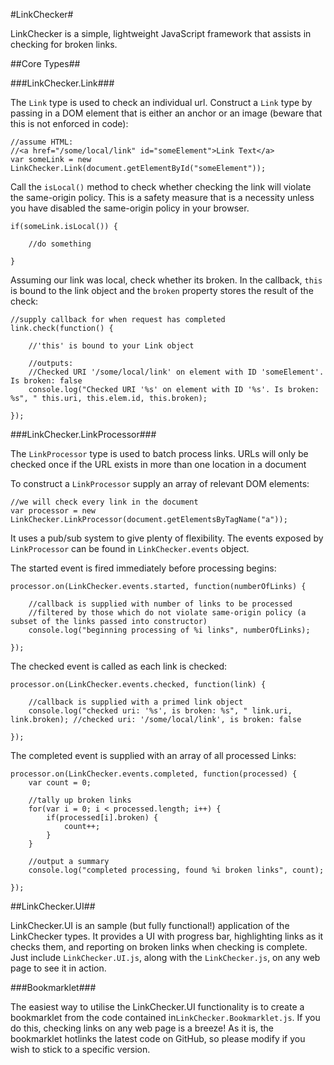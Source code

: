 #LinkChecker#

LinkChecker is a simple, lightweight JavaScript framework that assists in checking for broken links.

##Core Types##

###LinkChecker.Link###

The `Link` type is used to check an individual url.
Construct a `Link` type by passing in a DOM element that is either an anchor or an image (beware that this is not enforced in code):

    //assume HTML:
    //<a href="/some/local/link" id="someElement">Link Text</a>
    var someLink = new LinkChecker.Link(document.getElementById("someElement"));

Call the `isLocal()` method to check whether checking the link will violate the same-origin policy.
This is a safety measure that is a necessity unless you have disabled the same-origin policy in your browser.

    if(someLink.isLocal()) {

        //do something

    }

Assuming our link was local, check whether its broken.
In the callback, `this` is bound to the link object and the `broken` property stores the result of the check:

    //supply callback for when request has completed
    link.check(function() {

        //'this' is bound to your Link object

        //outputs:
        //Checked URI '/some/local/link' on element with ID 'someElement'. Is broken: false
        console.log("Checked URI '%s' on element with ID '%s'. Is broken: %s", " this.uri, this.elem.id, this.broken);

    });


###LinkChecker.LinkProcessor###

The `LinkProcessor` type is used to batch process links.
URLs will only be checked once if the URL exists in more than one location in a document


To construct a `LinkProcessor` supply an array of relevant DOM elements:

    //we will check every link in the document
    var processor = new LinkChecker.LinkProcessor(document.getElementsByTagName("a"));


It uses a pub/sub system to give plenty of flexibility.
The events exposed by `LinkProcessor` can be found in `LinkChecker.events` object.

The started event is fired immediately before processing begins:

    processor.on(LinkChecker.events.started, function(numberOfLinks) {

        //callback is supplied with number of links to be processed
        //filtered by those which do not violate same-origin policy (a subset of the links passed into constructor)
        console.log("beginning processing of %i links", numberOfLinks);

    });


The checked event is called as each link is checked:

    processor.on(LinkChecker.events.checked, function(link) {

        //callback is supplied with a primed link object
        console.log("checked uri: '%s', is broken: %s", " link.uri, link.broken); //checked uri: '/some/local/link', is broken: false

    });


The completed event is supplied with an array of all processed Links:

    processor.on(LinkChecker.events.completed, function(processed) {
        var count = 0;

        //tally up broken links
        for(var i = 0; i < processed.length; i++) {
            if(processed[i].broken) {
                count++;
            }
        }

        //output a summary
        console.log("completed processing, found %i broken links", count);

    });


##LinkChecker.UI##

LinkChecker.UI is an sample (but fully functional!) application of the LinkChecker types.
It provides a UI with progress bar, highlighting links as it checks them, and reporting on broken links when checking is complete.
Just include `LinkChecker.UI.js`, along with the `LinkChecker.js`, on any web page to see it in action.

###Bookmarklet###

The easiest way to utilise the LinkChecker.UI functionality is to create a bookmarklet from the code contained in`LinkChecker.Bookmarklet.js`.
If you do this, checking links on any web page is a breeze!
As it is, the bookmarklet hotlinks the latest code on GitHub, so please modify if you wish to stick to a specific version.